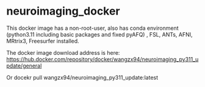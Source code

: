 # neuroimaging_docker

This docker image has a non-root-user, also has conda environment (python3.11 including basic packages and fixed pyAFQ) , FSL, ANTs, AFNI, MRtrix3, Freesurfer installed. 

The docker image download address is here:
https://hub.docker.com/repository/docker/wangzx94/neuroimaging_py311_update/general

Or docekr pull wangzx94/neuroimaging_py311_update:latest
